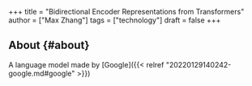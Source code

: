 +++
title = "Bidirectional Encoder Representations from Transformers"
author = ["Max Zhang"]
tags = ["technology"]
draft = false
+++

## About {#about}

A language model made by [Google]({{< relref "20220129140242-google.md#google" >}})
